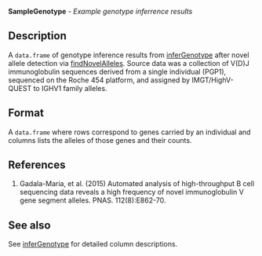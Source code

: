 **SampleGenotype** - *Example genotype inferrence results*

Description
--------------------

A `data.frame` of genotype inference results from [inferGenotype](inferGenotype.md)
after novel allele detection via [findNovelAlleles](findNovelAlleles.md).
Source data was a collection of V(D)J immunoglobulin sequences derived from a single
individual (PGP1), sequenced on the Roche 454 platform, and assigned by
IMGT/HighV-QUEST to IGHV1 family alleles.






Format
-------------------

A `data.frame` where rows correspond to genes carried by an
individual and columns lists the alleles of those genes and their counts.


References
-------------------


1.  Gadala-Maria, et al. (2015) Automated analysis of high-throughput B cell 
sequencing data reveals a high frequency of novel immunoglobulin V gene 
segment alleles. PNAS. 112(8):E862-70.





See also
-------------------

See [inferGenotype](inferGenotype.md) for detailed column descriptions.






